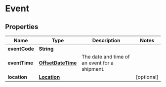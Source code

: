 
# Event

## Properties
Name | Type | Description | Notes
------------ | ------------- | ------------- | -------------
**eventCode** | **String** |  | 
**eventTime** | [**OffsetDateTime**](OffsetDateTime.md) | The date and time of an event for a shipment. | 
**location** | [**Location**](Location.md) |  |  [optional]



